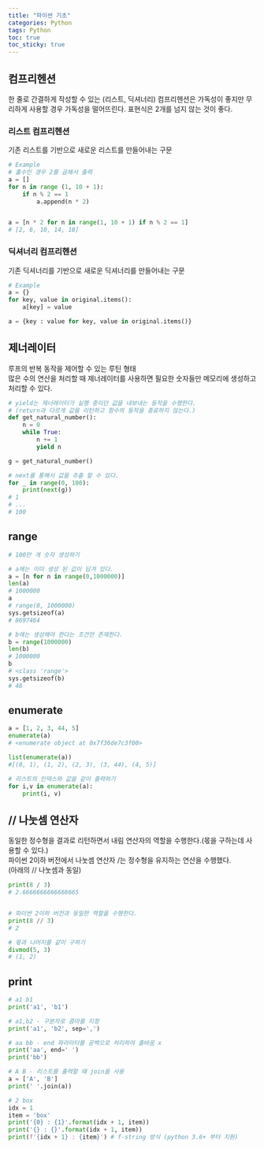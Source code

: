 ```yaml
---
title: "파이썬 기초"
categories: Python
tags: Python
toc: true  
toc_sticky: true 
---
```


## 컴프리헨션
한 줄로 간결하게 작성할 수 있는 (리스트, 딕셔너리) 컴프리헨션은 가독성이 좋지만 무리하게 사용할 경우 가독성을 떨어뜨린다.
표현식은 2개를 넘지 않는 것이 좋다. 

### 리스트 컴프리헨션
기존 리스트를 기반으로 새로운 리스트를 만들어내는 구문    
~~~python
# Example
# 홀수인 경우 2를 곱해서 출력
a = []
for n in range (1, 10 + 1):
    if n % 2 == 1
        a.append(n * 2)


a = [n * 2 for n in range(1, 10 + 1) if n % 2 == 1]
# [2, 6, 10, 14, 18]
~~~

### 딕셔너리 컴프리헨션
기존 딕셔너리를 기반으로 새로운 딕셔너리를 만들어내는 구문
~~~python
# Example
a = {}
for key, value in original.items():
    a[key] = value

a = {key : value for key, value in original.items()}
~~~

## 제너레이터
루프의 반복 동작을 제어할 수 있는 루틴 형태    
많은 수의 연산을 처리할 때 제너레이터를 사용하면 필요한 숫자들만 메모리에 생성하고 처리할 수 있다.    
~~~python
# yield는 제너레이터가 실행 중이던 값을 내보내는 동작을 수행한다.
# (return과 다르게 값을 리턴하고 함수의 동작을 종료하지 않는다.)
def get_natural_number():
    n = 0
    while True:
        n += 1
        yield n

g = get_natural_number()

# next를 통해서 값을 추출 할 수 있다.
for _ in range(0, 100):
    print(next(g))
# 1
# ...
# 100
~~~

## range
~~~python
# 100만 개 숫자 생성하기

# a에는 이미 생성 된 값이 담겨 있다.
a = [n for n in range(0,1000000)]
len(a)
# 1000000
a
# range(0, 1000000)
sys.getsizeof(a)
# 8697464

# b에는 생성해야 한다는 조건만 존재한다.
b = range(1000000)
len(b)
# 1000000
b
# <class 'range'>
sys.getsizeof(b)
# 48

~~~

## enumerate
~~~python
a = [1, 2, 3, 44, 5]
enumerate(a)
# <enumerate object at 0x7f36de7c3f00>

list(enumerate(a))
#[(0, 1), (1, 2), (2, 3), (3, 44), (4, 5)]

# 리스트의 인덱스와 값을 같이 출력하기
for i,v in enumerate(a):
    print(i, v)
~~~

## // 나눗셈 연산자
동일한 정수형을 결과로 리턴하면서 내림 연산자의 역할을 수행한다.(몫을 구하는데 사용할 수 있다.)    
파이썬 2이하 버전에서 나눗셈 연산자 /는 정수형을 유지하는 연산을 수행했다.     
(아래의 // 나눗셈과 동일)    

~~~python
print(8 / 3)
# 2.6666666666666665


# 파이썬 2이하 버전과 동일한 역할을 수행한다.
print(8 // 3)
# 2

# 몫과 나머지를 같이 구하기
divmod(5, 3)
# (1, 2)
~~~

## print
~~~python
# a1 b1
print('a1', 'b1')

# a1,b2 - 구분자로 콤마를 지정
print('a1', 'b2', sep=',')

# aa bb - end 파라미터를 공백으로 처리하여 줄바꿈 x
print('aa', end=' ')
print('bb')

# A B - 리스트를 출력할 때 join을 사용
a = ['A', 'B']
print(' '.join(a))

# 2 box 
idx = 1
item = 'box'
print('{0} : {1}'.format(idx + 1, item))
print('{} : {}'.format(idx + 1, item))
print(f'{idx + 1} : {item}') # f-string 방식 (python 3.6+ 부터 지원)
~~~